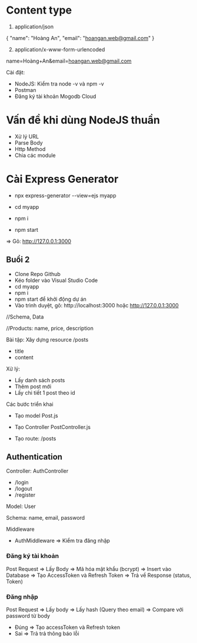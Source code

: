 # Content type

1. application/json

{
"name": "Hoàng An",
"email": "hoangan.web@gmail.com"
}

2. application/x-www-form-urlencoded

name=Hoàng+An&email=hoangan.web@gmail.com

Cài đặt:

- NodeJS: Kiểm tra node -v và npm -v
- Postman
- Đăng ký tài khoản Mogodb Cloud

# Vấn đề khi dùng NodeJS thuần

- Xử lý URL
- Parse Body
- Http Method
- Chia các module

# Cài Express Generator

- npx express-generator --view=ejs myapp

- cd myapp

- npm i

- npm start

=> Gõ: http://127.0.0.1:3000

## Buổi 2

- Clone Repo Github
- Kéo folder vào Visual Studio Code
- cd myapp
- npm i
- npm start để khởi động dự án
- Vào trình duyệt, gõ: http://localhost:3000 hoặc http://127.0.0.1:3000

//Schema, Data

//Products: name, price, description

Bài tập: Xây dựng resource /posts

- title
- content

Xử lý:

- Lấy danh sách posts
- Thêm post mới
- Lấy chi tiết 1 post theo id

Các bước triển khai

- Tạo model Post.js

- Tạo Controller PostController.js

- Tạo route: /posts

## Authentication

Controller: AuthController

- /login
- /logout
- /register

Model: User

Schema: name, email, password

Middleware

- AuthMiddleware => Kiểm tra đăng nhập

### Đăng ký tài khoản

Post Request => Lấy Body => Mã hóa mật khẩu (bcrypt) => Insert vào Database => Tạo AccessToken và Refresh Token => Trả về Response (status, Token)

### Đăng nhập

Post Request => Lấy body => Lấy hash (Query theo email) => Compare với password từ body

- Đúng => Tạo accessToken và Refresh token
- Sai => Trả trả thông báo lỗi

